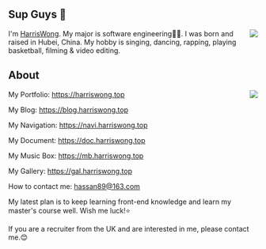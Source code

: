 ## Sup Guys 👋
<img align="right" src="https://count.getloli.com/get/@:hassanblog?theme=rule34">I'm [HarrisWong](https://harriswong.top). My major is software engineering👨‍💻. I was born and raised in Hubei, China. My hobby is singing, dancing, rapping, playing basketball, filming & video editing.

## About
<img align="right" src="https://github-readme-stats-harris.vercel.app/api?username=harrisblog&theme=cobalt&show_icons=true&count_private=true">

My Portfolio: https://harriswong.top

My Blog: https://blog.harriswong.top

My Navigation: https://navi.harriswong.top

My Document: https://doc.harriswong.top

My Music Box: https://mb.harriswong.top

My Gallery: https://gal.harriswong.top

How to contact me: [hassan89@163.com](mailto:hassan89@163.com)

My latest plan is to keep learning front-end knowledge and learn my master's course well. Wish me luck!⭐

If you are a recruiter from the UK and are interested in me, please contact me.😊

